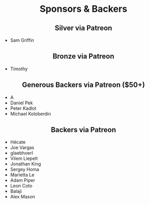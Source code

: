 <h1 align="center">Sponsors &amp; Backers</h1>

<h2 align="center">Silver via Patreon</h2>

- Sam Griffin

<h2 align="center">Bronze via Patreon</h2>

- Timothy

<h2 align="center">Generous Backers via Patreon ($50+)</h2>

<!--50 start-->
- A
- Daniel Pek
- Peter Kadlot
- Michael Koloberdin
<!--50 end-->

<h2 align="center">Backers via Patreon</h2>

<!--10 start-->
- Hécate
- Joe Vargas
- glaebhoerl
- Vilem Liepelt
- Jonathan King
- Sergey Homa
- Marietta Le
- Adam Piper
- Leon Coto
- Balaji
- Alex Mason
<!--10 end-->

